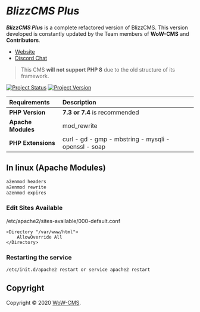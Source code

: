 # _BlizzCMS Plus_
**_BlizzCMS Plus_** is a complete refactored version of BlizzCMS. This version developed is constantly updated by the Team members of **WoW-CMS** and **Contributors**.

* [Website](https://wow-cms.com)
* [Discord Chat](https://discord.gg/vZG9vpS)

> This CMS **will not support PHP 8** due to the old structure of its framework.

[![Project Status](https://img.shields.io/badge/Status-Refactoring-red.svg?style=flat-square)](#)
[![Project Version](https://img.shields.io/badge/Version-1.1.0-green.svg?style=flat-square)](#)

| Requirements | Description |
| :----------- | :---------- |
| **PHP Version** | **7.3 or 7.4** is recommended |
| **Apache Modules** | mod_rewrite |
| **PHP Extensions** | curl - gd - gmp - mbstring - mysqli - openssl - soap |

## In linux (Apache Modules)

```sh
a2enmod headers
a2enmod rewrite
a2enmod expires
```

### Edit Sites Available
/etc/apache2/sites-available/000-default.conf

```
<Directory "/var/www/html">
	AllowOverride All
</Directory>
```

### Restarting the service

```sh
/etc/init.d/apache2 restart or service apache2 restart
```

## Copyright

Copyright © 2020 [WoW-CMS](https://wow-cms.com).
